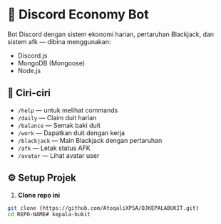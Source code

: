 # 🤖 Discord Economy Bot

Bot Discord dengan sistem ekonomi harian, pertaruhan Blackjack, dan sistem afk — dibina menggunakan:
- Discord.js
- MongoDB (Mongoose)
- Node.js

## 🚀 Ciri-ciri
- `/help` — untuk melihat commands
- `/daily` — Claim duit harian
- `/balance` — Semak baki duit
- `/work` — Dapatkan duit dengan kerja
- `/blackjack` — Main Blackjack dengan pertaruhan
- `/afk` — Letak status AFK
- `/avatar` — Lihat avatar user

## ⚙️ Setup Projek

1. **Clone repo ini**
```bash
git clone (https://github.com/AtoqaliXPSA/DJKEPALABUKIT.git)
cd REPO-NAME# kepala-bukit
